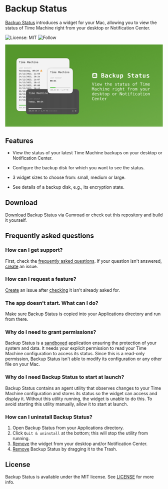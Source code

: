 # Backup Status

[Backup Status](https://backupstatus.app) introduces a widget for your Mac, allowing you to view the status of Time Machine right from your desktop or Notification Center.

![License: MIT](https://img.shields.io/badge/License-MIT-green.svg)
![Follow](https://img.shields.io/twitter/follow/nielsmouthaan?style=social)

![Header](Header.jpg)

## Features

- View the status of your latest Time Machine backups on your desktop or Notification Center.

- Configure the backup disk for which you want to see the status.

- 3 widget sizes to choose from: small, medium or large.

- See details of a backup disk, e.g., its encryption state.

## Download

[Download](https://gum.co/backupstatus) Backup Status via Gumroad or check out this repository and build it yourself.

## Frequently asked questions

### How can I get support?

First, check the [frequently asked questions](https://github.com/nielsmouthaan/backup-status#frequently-asked-questions). If your question isn't answered, [create](https://github.com/nielsmouthaan/backup-status/issues/new) an issue.

### How can I request a feature?

[Create](https://github.com/nielsmouthaan/backup-status/issues/new) an issue after [checking](ttps://github.com/nielsmouthaan/backup-status/issues) it isn't already asked for.

### The app doesn't start. What can I do?

Make sure Backup Status is copied into your Applications directory and run from there.

### Why do I need to grant permissions?

Backup Status is a [sandboxed](https://developer.apple.com/documentation/security/app_sandbox/) application ensuring the protection of your system and data. It needs your explicit permission to read your Time Machine configuration to access its status. Since this is a read-only permission, Backup Status isn't able to modify its configuration or any other file on your Mac.

### Why do I need Backup Status to start at launch?

Backup Status contains an agent utility that observes changes to your Time Machine configuration and stores its status so the widget can access and display it. Without this utility running, the widget is unable to do this. To avoid starting this utility manually, allow it to start at launch.

### How can I uninstall Backup Status?

1. Open Backup Status from your Applications directory.
2. Click `Quit & uninstall` at the bottom; this will stop the utility from running.
3. [Remove](https://support.apple.com/guide/mac-help/add-and-customize-widgets-mchl52be5da5/mac) the widget from your desktop and/or Notification Center.
4. [Remove](https://support.apple.com/en-us/102610) Backup Status by dragging it to the Trash.

## License

Backup Status is available under the MIT license. See [LICENSE](https://github.com/nielsmouthaan/backup-status/blob/main/LICENSE) for more info.
